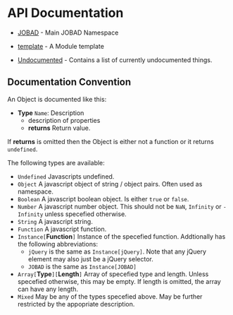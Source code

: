 # API Documentation

* [JOBAD](JOBAD/index.md) - Main JOBAD Namespace
* [template](template.md) - A Module template

* [Undocumented](undocumented.md) - Contains a list of currently undocumented things. 

## Documentation Convention
An Object is documented like this:

* **Type** `Name`: Description
	* description of properties
	* **returns** Return value. 

If **returns** is omitted then the Object is either not a function or it returns `undefined`. 

The following types are available: 

* `Undefined` Javascripts undefined. 
* `Object` A javascript object of string / object pairs. Often used as namespace. 
* `Boolean` A javascript boolean object. Is either `true` or `false`. 
* `Number` A javascript number object. This should not be `NaN`, `Infinity` or `-Infinity` unless specefied otherwise. 
* `String` A javascript string. 
* `Function` A javascript function. 
* `Instance[`**Function**`]` Instance of the specefied function. Addtionally has the following abbreviations: 
	* `jQuery` is the same as `Instance[jQuery]`. Note that any jQuery element may also just be a jQuery selector. 
	* `JOBAD` is the same as `Instance[JOBAD]`
* `Array[`**Type**`][`**Length**`]` Array of specefied type and length. Unless specefied otherwise, this may be empty. If length is omitted, the array can have any length. 
* `Mixed` May be any of the types specefied above. May be further restricted by the appopriate description.  
